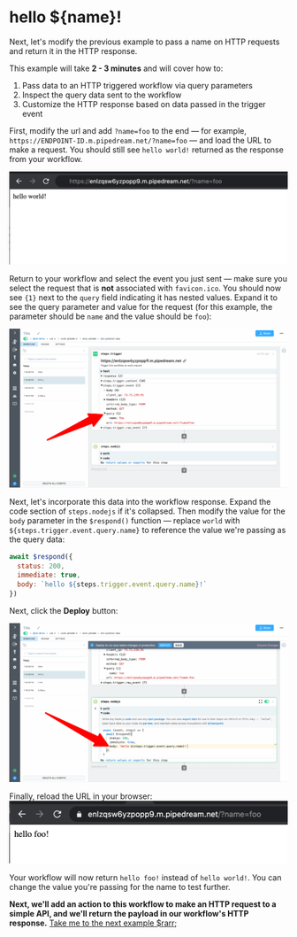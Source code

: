# hello ${name}!

Next, let's modify the previous example to pass a name on HTTP requests and return it in the HTTP response.

This example will take  **2 - 3 minutes** and will cover how to:

1. Pass data to an HTTP triggered workflow via query parameters
2. Inspect the query data sent to the workflow 
3. Customize the HTTP response based on data passed in the trigger event

First, modify the url and add `?name=foo` to the end — for example, `https://ENDPOINT-ID.m.pipedream.net/?name=foo` — and load the URL to make a request. You should still see `hello world!` returned as the response from your workflow.

![image-20210523180958937](./image-20210523180958937.png)

Return to your workflow and select the event you just sent — make sure you select the request that is **not** associated with `favicon.ico`. You should now see `{1}` next to the `query` field indicating it has nested values. Expand it to see the query parameter and value for the request (for this example, the parameter should be `name` and the value should be `foo`):

![image-20210516195623754](../images/image-20210516195623754.png)

Next, let's incorporate this data into the workflow response. Expand the code section of `steps.nodejs` if it's collapsed. Then modify the value for the `body` parameter in the `$respond()` function — replace `world` with `${steps.trigger.event.query.name}` to reference the value we're passing as the query data:

```javascript
await $respond({
  status: 200,
  immediate: true,
  body: `hello ${steps.trigger.event.query.name}!`
})
```

Next, click the **Deploy** button:

![image-20210516200708453](../images/image-20210516200708453.png)

Finally, reload the URL in your browser:
![image-20210516200957262](../images/image-20210516200957262.png)

Your workflow will now return `hello foo!` instead of `hello world!`. You can change the value you're passing for the name to test further.

**Next, we'll add an action to this workflow to make an HTTP request to a simple API, and we'll return the payload in our workflow's HTTP response.** [Take me to the next example $rarr;](../make-http-request/) 
